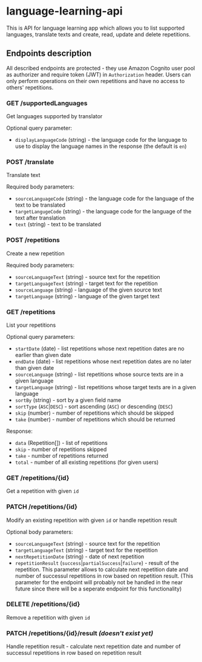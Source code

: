 # language-learning-api
This is API for language learning app which allows you to list supported languages, translate texts and create, read, update and delete repetitions.

## Endpoints description
All described endpoints are protected - they use Amazon Cognito user pool as authorizer and require token (JWT) in `Authorization` header. Users can only perform operations on their own repetitions and have no access to others' repetitions.

### GET /supportedLanguages
Get languages supported by translator

Optional query parameter:
* `displayLanguageCode` (string) - the language code for the language to use to display the language names in the response (the default is `en`)

### POST /translate
Translate text

Required body parameters:
* `sourceLanguageCode` (string) - the language code for the language of the text to be translated
* `targetLangugeCode` (string) - the language code for the language of the text after translation
* `text` (string) - text to be translated

### POST /repetitions
Create a new repetition

Required body parameters:
* `sourceLanguageText` (string) - source text for the repetition
* `targetLanguageText` (string) - target text for the repetition
* `sourceLanguage` (string) - language of the given source text
* `targetLanguage` (string) - language of the given target text

### GET /repetitions
List your repetitions

Optional query parameters:
* `startDate` (date) - list repetitions whose next repetition dates are no earlier than given date
* `endDate` (date) - list repetitions whose next repetition dates are no later than given date
* `sourceLanguage` (string) - list repetitions whose source texts are in a given language
* `targetLanguage` (string) - list repetitions whose target texts are in a given language
* `sortBy` (string) - sort by a given field name
* `sortType` (`ASC`|`DESC`) - sort ascending (`ASC`) or descending (`DESC`)
* `skip` (number) - number of repetitions which should be skipped
* `take` (number) - number of repetitions which should be returned

Response:
* `data` (Repetition[]) - list of repetitions
* `skip` - number of repetitions skipped
* `take` - number of repetitions returned
* `total` - number of all existing repetitions (for given users)

### GET /repetitions/{id}
Get a repetition with given `id`

### PATCH /repetitions/{id}
Modify an existing repetition with given `id` or handle repetition result

Optional body parameters:
* `sourceLanguageText` (string) - source text for the repetition
* `targetLanguageText` (string) - target text for the repetition
* `nextRepetitionDate` (string) - date of next repetition
* `repetitionResult` (`success`|`partialSuccess`|`failure`) - result of the repetition. This parameter allows to calculate next repetition date and number of successul repetitions in row based on repetition result. (This parameter for the endpoint will probably not be handled in the near future since there will be a seperate endpoint for this functionality)

### DELETE /repetitions/{id}
Remove a repetition with given `id`

### PATCH /repetitions/{id}/result _(doesn't exist yet)_
Handle repetition result - calculate next repetition date and number of successul repetitions in row based on repetition result
